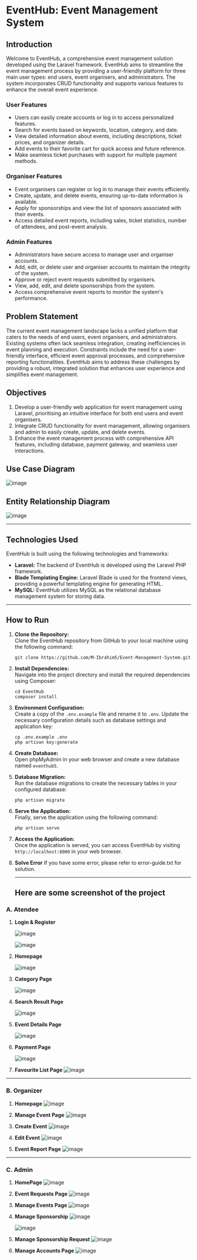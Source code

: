 
# EventHub: Event Management System

## Introduction

Welcome to EventHub, a comprehensive event management solution developed using the Laravel framework. EventHub aims to streamline the event management process by providing a user-friendly platform for three main user types: end users, event organisers, and administrators. The system incorporates CRUD functionality and supports various features to enhance the overall event experience.

### User Features

- Users can easily create accounts or log in to access personalized features.
- Search for events based on keywords, location, category, and date.
- View detailed information about events, including descriptions, ticket prices, and organizer details.
- Add events to their favorite cart for quick access and future reference.
- Make seamless ticket purchases with support for multiple payment methods.

### Organiser Features

- Event organisers can register or log in to manage their events efficiently.
- Create, update, and delete events, ensuring up-to-date information is available.
- Apply for sponsorships and view the list of sponsors associated with their events.
- Access detailed event reports, including sales, ticket statistics, number of attendees, and post-event analysis.

### Admin Features

- Administrators have secure access to manage user and organiser accounts.
- Add, edit, or delete user and organiser accounts to maintain the integrity of the system.
- Approve or reject event requests submitted by organisers.
- View, add, edit, and delete sponsorships from the system.
- Access comprehensive event reports to monitor the system's performance.

## Problem Statement

The current event management landscape lacks a unified platform that caters to the needs of end users, event organisers, and administrators. Existing systems often lack seamless integration, creating inefficiencies in event planning and execution. Constraints include the need for a user-friendly interface, efficient event approval processes, and comprehensive reporting functionalities. EventHub aims to address these challenges by providing a robust, integrated solution that enhances user experience and simplifies event management.

## Objectives

1. Develop a user-friendly web application for event management using Laravel, prioritising an intuitive interface for both end users and event organisers.
2. Integrate CRUD functionality for event management, allowing organisers and admin to easily create, update, and delete events.
3. Enhance the event management process with comprehensive API features, including database, payment gateway, and seamless user interactions.

## Use Case Diagram
![image](https://github.com/M-Ibrahim5/Event-Management-System/assets/93575112/7e04123a-ee9b-409b-a8e0-456634ae77c5)

## Entity Relationship Diagram
![image](https://github.com/M-Ibrahim5/Event-Management-System/assets/93575112/a912da9a-ca90-48a6-ad01-314fd0f52f1c)

---

## Technologies Used

EventHub is built using the following technologies and frameworks:

- **Laravel:** The backend of EventHub is developed using the Laravel PHP framework.
- **Blade Templating Engine:** Laravel Blade is used for the frontend views, providing a powerful templating engine for generating HTML.
- **MySQL:** EventHub utilizes MySQL as the relational database management system for storing data.

---

## How to Run 

1. **Clone the Repository:**  
   Clone the EventHub repository from GitHub to your local machine using the following command:
   ```
   git clone https://github.com/M-Ibrahim5/Event-Management-System.git
   ```

2. **Install Dependencies:**  
   Navigate into the project directory and install the required dependencies using Composer:
   ```
   cd EventHub
   composer install
   ```

3. **Environment Configuration:**  
   Create a copy of the `.env.example` file and rename it to `.env`. Update the necessary configuration details such as database settings and application key:
   ```
   cp .env.example .env
   php artisan key:generate
   ```

4. **Create Database:**  
   Open phpMyAdmin in your web browser and create a new database named `eventhub5`.

5. **Database Migration:**  
   Run the database migrations to create the necessary tables in your configured database:
   ```
   php artisan migrate
   ```

6. **Serve the Application:**  
   Finally, serve the application using the following command:
   ```
   php artisan serve
   ```

7. **Access the Application:**  
   Once the application is served, you can access EventHub by visiting `http://localhost:8000` in your web browser.

8. **Solve Error**
   If you have some error, please refer to error-guide.txt for solution.
   
   ---
   
   ## Here are some screenshot of the project
### A. Atendee
1. **Login & Register**

   ![image](https://github.com/M-Ibrahim5/Event-Management-System/assets/93575112/2482f0fd-4dcc-44f0-b276-1317b28d9042)

   ![image](https://github.com/M-Ibrahim5/Event-Management-System/assets/93575112/362d1d6c-9454-4273-9c82-fd1f54948709)

2. **Homepage**

   ![image](https://github.com/M-Ibrahim5/Event-Management-System/assets/93575112/c6f2202e-d2ba-4dcf-b5c1-7ee481b193c2)

3. **Category Page**

   ![image](https://github.com/M-Ibrahim5/Event-Management-System/assets/93575112/4f4f3de7-52e9-4679-b956-b0f18be154fe)

4. **Search Result Page**

   ![image](https://github.com/M-Ibrahim5/Event-Management-System/assets/93575112/0ad8e8d3-3645-41ad-9fb9-f8d29fbd8292)

5. **Event Details Page**

   ![image](https://github.com/M-Ibrahim5/Event-Management-System/assets/93575112/2a74c74e-b76b-46b6-845f-4563c77a446a)

6. **Payment Page**

   ![image](https://github.com/M-Ibrahim5/Event-Management-System/assets/93575112/21b46c05-f313-4629-bf17-70d89d091d0e)

7. **Favourite List Page**
    ![image](https://github.com/M-Ibrahim5/Event-Management-System/assets/93575112/172597d1-76d0-4a93-ac5f-7249ebee5c7f)

---

### B. Organizer
1. **Homepage**
   ![image](https://github.com/M-Ibrahim5/Event-Management-System/assets/93575112/f51ea3c9-d984-41f7-aac7-e6db512e62fc)

2. **Manage Event Page**
   ![image](https://github.com/M-Ibrahim5/Event-Management-System/assets/93575112/6c58f2c7-35e0-4cf6-af73-a3923a3a0ecf)

3. **Create Event**
   ![image](https://github.com/M-Ibrahim5/Event-Management-System/assets/93575112/0c2c0b62-1498-4d03-8ad9-b26b0a48a868)

4. **Edit Event**
   ![image](https://github.com/M-Ibrahim5/Event-Management-System/assets/93575112/523c1f47-656e-4304-89a2-15f162bf3c04)

5. **Event Report Page**
   ![image](https://github.com/M-Ibrahim5/Event-Management-System/assets/93575112/b9c5c278-a955-4688-97ac-7dd4f9bd962a)

---

### C. Admin
1. **HomePage**
   ![image](https://github.com/M-Ibrahim5/Event-Management-System/assets/93575112/0b415f4e-408c-4812-8c5b-abf608cbde03)

2. **Event Requests Page**
   ![image](https://github.com/M-Ibrahim5/Event-Management-System/assets/93575112/39f47258-7310-40e1-8861-4c4c27809782)

3. **Manage Events Page**
   ![image](https://github.com/M-Ibrahim5/Event-Management-System/assets/93575112/5aa235ef-b264-4258-b888-ea5a6d0305ab)

4. **Manage Sponsorship**
   ![image](https://github.com/M-Ibrahim5/Event-Management-System/assets/93575112/d99739f1-c80e-4a98-abba-e6fd5e27fd3d)

   ![image](https://github.com/M-Ibrahim5/Event-Management-System/assets/93575112/01e41d4e-b205-4203-bf7e-a6fd3b0c01ae)

5. **Manage Sponsorship Request**
   ![image](https://github.com/M-Ibrahim5/Event-Management-System/assets/93575112/055fd207-3cd0-4062-b5d0-725ab895321e)

6. **Manage Accounts Page**
   ![image](https://github.com/M-Ibrahim5/Event-Management-System/assets/93575112/de06ade8-4b6d-4196-96ca-65f4b6c29878)
